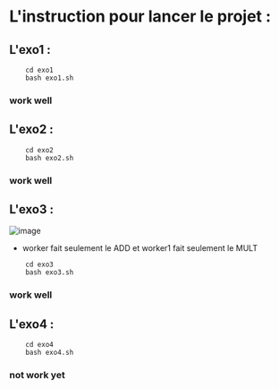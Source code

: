 # L'instruction pour lancer le projet : 

## L'exo1 :

```
    cd exo1
    bash exo1.sh
```
### work well

## L'exo2 : 

```
    cd exo2
    bash exo2.sh
```
### work well

## L'exo3 : 
![image](https://github.com/QuangMinh1902/examen-docker-planner-worker/assets/59959039/e0307bbb-6cf6-4f17-a9f2-5c3548c37666)

* worker fait seulement le ADD et worker1 fait seulement le MULT

```
    cd exo3
    bash exo3.sh
```
### work well


## L'exo4 : 

```
    cd exo4
    bash exo4.sh
```

### not work yet

